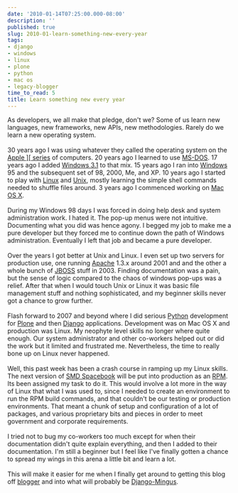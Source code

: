 ```yaml
---
date: '2010-01-14T07:25:00.000-08:00'
description: ''
published: true
slug: 2010-01-learn-something-new-every-year
tags:
- django
- windows
- linux
- plone
- python
- mac os
- legacy-blogger
time_to_read: 5
title: Learn something new every year
---
```


<div>As developers, we all make that pledge, don't we? Some of us learn new languages, new frameworks, new APIs, new methodologies. Rarely do we learn a new operating system.</div><div><br /></div><div>30 years ago I was using whatever they called the operating system on the <a href="http://en.wikipedia.org/wiki/Apple_II_series">Apple ][ series</a> of computers. 20 years ago I learned to use <a href="http://en.wikipedia.org/wiki/MS-DOS">MS-DOS</a>. 17 years ago I added <a href="http://en.wikipedia.org/wiki/Windows_3.1x">Windows 3.1</a> to that mix. 15 years ago I ran into <a href="http://en.wikipedia.org/wiki/Windows">Windows</a> 95 and the subsequent set of 98, 2000, Me, and XP. 10 years ago I started to play with <a href="http://en.wikipedia.org/wiki/Linux">Linux</a> and <a href="http://en.wikipedia.org/wiki/Unix">Unix</a>, mostly learning the simple shell commands needed to shuffle files around. 3 years ago I commenced working on <a href="http://en.wikipedia.org/wiki/Mac_OS_X">Mac OS X</a>. </div><div><br /></div><div>During my Windows 98 days I was forced in doing help desk and system administration work. I hated it. The pop-up menus were not intuitive. Documenting what you did was hence agony. I begged my job to make me a pure developer but they forced me to continue down the path of Windows administration. Eventually I left that job and became a pure developer.</div><div><br /></div><div>Over the years I got better at Unix and Linux. I even set up two servers for production use, one running <a href="http://en.wikipedia.org/wiki/Apache_HTTP_Server">Apache</a> 1.3.x around 2001 and and the other a whole bunch of <a href="http://en.wikipedia.org/wiki/JBOSS">JBOSS</a> stuff in 2003. Finding documentation was a pain, but the sense of logic compared to the chaos of windows pop-ups was a relief.  After that when I would touch Unix or Linux it was basic file management stuff and nothing sophisticated, and my beginner skills never got a chance to grow further.</div><div><br /></div><div>Flash forward to 2007 and beyond where I did serious <a href="http://python.org/">Python</a> development for <a href="http://plone.org/">Plone</a> and then <a href="http://djangoproject.com/">Django</a> applications. Development was on Mac OS X and production was Linux. My neophyte level skills no longer where quite enough. Our system administrator and other co-workers helped out or did the work but it limited and frustrated me. Nevertheless, the time to really bone up on Linux never happened.</div><div><br /></div><div>Well, this past week has been a crash course in ramping up my Linux skills. The next version of <a href="http://pydanny.blogspot.com/search/label/spacebook">SMD Spacebook</a> will be put into production as an <a href="http://en.wikipedia.org/wiki/RPM_Package_Manager">RPM</a>. Its been assigned my task to do it. This would involve a lot more in the way of Linux that what I was used to, since I needed to create an environment to run the RPM build commands, and that couldn't be our testing or production environments. That meant a chunk of setup and configuration of a lot of packages, and various proprietary bits and pieces in order to meet government and corporate requirements.</div><div><br /></div><div>I tried not to bug my co-workers too much except for when their documentation didn't quite explain everything, and then I added to their documentation. I'm still a beginner but I feel like I've finally gotten a chance to spread my wings in this arena a little bit and learn a lot.</div><div><br /></div><div>This will make it easier for me when I finally get around to getting this blog off <a href="http://www.blogger.com/">blogger</a> and into what will probably be <a href="http://github.com/montylounge/django-mingus">Django-Mingus</a>.</div>